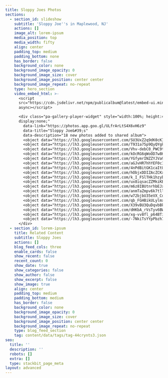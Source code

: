 ```yaml
---
title: Sloppy Joes Photos
sections:
  - section_id: slideshow
    subtitle: 'Sloppy Joe''s in Maplewood, NJ'
    actions: []
    image_alt: lorem-ipsum
    media_position: top
    media_width: fifty
    align: center
    padding_top: medium
    padding_bottom: none
    has_border: false
    background_color: none
    background_image_opacity: 0
    background_image_size: cover
    background_image_position: center center
    background_image_repeat: no-repeat
    type: hero_section
    video_embed_html: >-
      <script
      src="https://cdn.jsdelivr.net/npm/publicalbum@latest/embed-ui.min.js"
      async></script>

      <div class="pa-gallery-player-widget" style="width:100%; height:480px;
      display:none;"
        data-link="https://photos.app.goo.gl/ULfrArLtS4X6vH6z9"
        data-title="Sloppy Joe&#39;s"
        data-description="18 new photos added to shared album">
        <object data="https://lh3.googleusercontent.com/SU3UxZ2q9dK0cKIeHvcADjUeaBSsp_I7CR4Bvg4oGfl1E1qsQoMypGi7B6HU6RQ9xE7htm9EM2_5ZmjcTixjnWFxc4edtWrdMn38eeDMBNYgEj2YqxVRU-ijop7flIZEwuJknuI0=w1920-h1080"></object>
        <object data="https://lh3.googleusercontent.com/T931a75p9QyQYgkhmVTslpMjbPKhN23SUEWU9WDmHyXQud9eW8uTy6Hv3ghdkulsIajzy-YN5xlmnXrsVtfcjdsjctnDsb2off6DG24k_lRyT5qlCp0goZfvNKNEBUURZefAi_Ej=w1920-h1080"></object>
        <object data="https://lh3.googleusercontent.com/Vhv-debC0_PWC9tN0OSM9pO5ScKXB1B_TwlheFXn4r7idYrBcjO6qSOJrRl5FzzVY6-nJyNfC6bJpAXfPijWajqQHGSTzKn6IhuHv-V2SVB1Si0Fyak9qft5XzKLmQ-iCCilIDyz=w1920-h1080"></object>
        <object data="https://lh3.googleusercontent.com/kOcRG6qWoOD7w8HMvTJ2pvgkyV55p-smt6Lf9IaE0wYLsEnOJ-8O258Rx1eHtf7dJ2Xirp7RGKY9VySVBGw9ajeYRo9SGj90iCPvZGXc4bijr-lTOlUImw9OgflOdSFE3WtV3XlY=w1920-h1080"></object>
        <object data="https://lh3.googleusercontent.com/YGfymrINZZYJVa9f7rve-4bS24bGa-7imqfXwnhkNNcWLZ6WHq16ZUWzieVgH5HJGydA8Hbjfjgq4Ys81W3lWNEX1IHqqCVuwsjNjqYXPUyP0Bhui-kifG2I9w9cOmIthaYYDWuE=w1920-h1080"></object>
        <object data="https://lh3.googleusercontent.com/aGJvHR7hhYEF0c1ik_BpU-6b9ROExPIs6TTvXKnZSHVmMRtd2rUUvBxc_lczPQ6yFI0VWY0gLSIJq1mTStbXkDAlPfSyARaFNkTLcyDw6JYXLfaDx_9tttny8hnFTIzRN_Tyu52o=w1920-h1080"></object>
        <object data="https://lh3.googleusercontent.com/4nPdBitGK1caItUsJfz5g-aAv9IDT0MZClQBG82u4d-ab3ePzVsZ6fziFO0Xx-j6Rmpps5WwzArLcWEJw4XV9PWSKZoJBFfb6IGidmzgkUvoaBmxndoHxPss6FqOoKSmhh6jAdNR=w1920-h1080"></object>
        <object data="https://lh3.googleusercontent.com/hObjxDDIZAcZCKxgxe2hpxaVwosc6HyOA03umICZaYJ2x4cLTdC5waA--qX2mDEkU1FONCExItxPmreX8JiNdXq2ptdKMCzZkGui2eOcyiKOxEh9y8M6fCDlEu7-BtjR0GEMZJGf=w1920-h1080"></object>
        <object data="https://lh3.googleusercontent.com/k_I_FSlTHk1hzybkG80_wE2qSDIEva2azrvF7MCQvB1sIUY-J7DsVDI4bMowfV2-tpY_5b8sFcQvq6acTwEA0o4NA_HeOa5_nydbKDIu-drnazLQsy61IgLsJ4xI6UHu_DA_yFqi=w1920-h1080"></object>
        <object data="https://lh3.googleusercontent.com/ux8iqsacZZMkiKBsORR5YP-D48euNZwxLb3hlu0Vs2h4lqYB4cx4OmhdaTA4CFGF-NB3A43qcv-GIgOPdAcmOuQIVHyUOqUcWsbUPFAH1iplsPOfU4ZZ6-XDvEa0Y-VF8L9HSTxz=w1920-h1080"></object>
        <object data="https://lh3.googleusercontent.com/m6z8IBUtnrhbEJxjhfI3an40rd2GixbvJVu_RN5DhTWPgdhT41F7DPjZg-bhfT1FJdzIq9B6UMSwWBDVI1Rv2Qz56P1ioy79O2p1_8stvoSKC26Lq5zBxLgpKIQvRseAV3jUjlz3=w1920-h1080"></object>
        <object data="https://lh3.googleusercontent.com/anmTaZmpv6k7tllYnBvDh73ravN7WO3h1dibwzYBcOZezSd7cWkFJCJ-nPvrlzp6TekvxT9cOqhUbpxtgsjHqddOAUm2dPgzUcHbYhocI7sNgmQCRNKT3BqmUwdu7wSNm6GkgW89=w1920-h1080"></object>
        <object data="https://lh3.googleusercontent.com/w72bjbU35eVX_CdtfbP-ufaw-mGk5s5U9ggh5v-b9O-ewRPqnjC7B-IlD6v-wLATcKamvxpD7kuWBM-P0IiFJHUO6xDbg-ShrvNsJnQvnEx3ETH1kd2EZnPNpnB56t-30Opcs8NX=w1920-h1080"></object>
        <object data="https://lh3.googleusercontent.com/qb_FGHBikULylmxzjgTN3Ji2rR-x1fJE7uOXrhuo6T75cjozTzdvLojArm45zqQ9A3wI37r_em3sDAJ_Psvp9fKBWRd60VA0W3-S1yeJYk9iTzAXxmTUPKwEX1ls7mSO9HMtZbsm=w1920-h1080"></object>
        <object data="https://lh3.googleusercontent.com/X39vBU3QuDqvbBksxmakhwwp4I_Jp4OrJ0o5YM3R95P2J533BfdDeRoOKpahpqV3qqBxNrHwWTfehxjSNbCtCc_hlWKBF3KUONJBHYoE6KrdZytZEc3FAGqKD9nspwwHxDH4d8JI=w1920-h1080"></object>
        <object data="https://lh3.googleusercontent.com/dHKbA_rVsTyv6BWxECcnZLRWVmCwbo8_PibNrtHJrWEqkQF9iQllYvbxuSyAZdID4NlFLw7rB4dszkUmMlPymjgCx2Icgq42J1eSWRMQQkLL1eJTCSHvNQKK21Z5ITy00hQw2ssX=w1920-h1080"></object>
        <object data="https://lh3.googleusercontent.com/xg-vv8fl_p64BTit7kCNCD8JRQwq-Gtbm63h4R1fY3jLj6pg4mMl8xTfA54nAIF-wtlcYYzFPi7b6hC5-BbNX33ZMcGjT56hOdcKpWg6Nwh5_3koqiXimKDvTRhahgw5ZP8re6PN=w1920-h1080"></object>
        <object data="https://lh3.googleusercontent.com/-7NkiTsYYpPbzh7uzFOpe33Atbv_OFL-QbVmSa3HKwoyOMLEeTqyxb2LR79Q5L-nD8ELhnhhj80MZsUMcNaVal20gXT5s2IjZBnTkGb9W4yM7kvJ6ALMXQoITxaV_DY5bPagJT-e=w1920-h1080"></object>
      </div>
  - section_id: lorem-ipsum
    title: Related Content
    subtitle: Sloppy Joes
    actions: []
    blog_feed_cols: three
    enable_cards: false
    show_recent: false
    recent_count: 0
    show_date: true
    show_categories: false
    show_author: false
    show_excerpt: false
    show_image: true
    align: center
    padding_top: medium
    padding_bottom: medium
    has_border: false
    background_color: none
    background_image_opacity: 0
    background_image_size: cover
    background_image_position: center center
    background_image_repeat: no-repeat
    type: blog_feed_section
    tag: content/data/tags/tag-44crynts3.json
seo:
  title: ''
  description: ''
  robots: []
  extra: []
  type: stackbit_page_meta
layout: advanced
---
```

